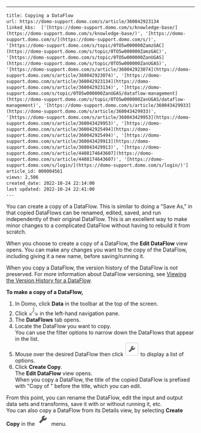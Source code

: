 ---
    title: Copying a DataFlow
    url: https://domo-support.domo.com/s/article/360042923134
    linked_kbs:  ['[https://domo-support.domo.com/s/knowledge-base/](https://domo-support.domo.com/s/knowledge-base/)', '[https://domo-support.domo.com/s/](https://domo-support.domo.com/s/)', '[https://domo-support.domo.com/s/topic/0TO5w000000ZamzGAC](https://domo-support.domo.com/s/topic/0TO5w000000ZamzGAC)', '[https://domo-support.domo.com/s/topic/0TO5w000000ZanUGAS](https://domo-support.domo.com/s/topic/0TO5w000000ZanUGAS)', '[https://domo-support.domo.com/s/article/360042923074](https://domo-support.domo.com/s/article/360042923074)', '[https://domo-support.domo.com/s/article/360042923134](https://domo-support.domo.com/s/article/360042923134)', '[https://domo-support.domo.com/s/topic/0TO5w000000ZanUGAS/dataflow-management](https://domo-support.domo.com/s/topic/0TO5w000000ZanUGAS/dataflow-management)', '[https://domo-support.domo.com/s/article/360043429933](https://domo-support.domo.com/s/article/360043429933)', '[https://domo-support.domo.com/s/article/360043429953](https://domo-support.domo.com/s/article/360043429953)', '[https://domo-support.domo.com/s/article/360042925494](https://domo-support.domo.com/s/article/360042925494)', '[https://domo-support.domo.com/s/article/360043429913](https://domo-support.domo.com/s/article/360043429913)', '[https://domo-support.domo.com/s/article/4408174643607](https://domo-support.domo.com/s/article/4408174643607)', '[https://domo-support.domo.com/s/login/](https://domo-support.domo.com/s/login/)']
    article_id: 000004561
    views: 2,506
    created_date: 2022-10-24 22:14:00
    last updated: 2022-10-24 22:41:00
    ---



You can create a copy of a DataFlow. This is similar to doing a "Save As," in that copied DataFlows can be renamed, edited, saved, and run independently of their original DataFlow. This is an excellent way to make minor changes to a complicated DataFlow without having to rebuild it from scratch.


When you choose to create a copy of a DataFlow, the **Edit DataFlow** view opens. You can make any changes you want to the copy of the DataFlow, including giving it a new name, before saving/running it.


When you copy a DataFlow, the version history of the DataFlow is *not* preserved. For more information about DataFlow versioning, see [Viewing the Version History for a DataFlow](/s/article/360042923074 "Viewing the Version History for a DataFlow").


**To make a copy of a DataFlow,**


1. In Domo, click **Data** in the toolbar at the top of the screen.
2. Click ![data_center_dataflows_icon.png](data_center_dataflows_icon.png) in the left-hand navigation pane.
3. The **DataFlows** tab opens.
4. Locate the DataFlow you want to copy.  
 You can use the filter options to narrow down the DataFlows that appear in the list.
5. Mouse over the desired DataFlow then click ![Screen_Shot_2020-04-09_at_11.39.06_AM.png](Screen_Shot_2020-04-09_at_11.39.06_AM.png) to display a list of options.
6. Click **Create Copy**.  
 The **Edit DataFlow** view opens.  
 When you copy a DataFlow, the title of the copied DataFlow is prefixed with "Copy of " before the title, which you can edit.


From this point, you can rename the DataFlow, edit the input and output data sets and transforms, save it with or without running it, etc.  
 You can also copy a DataFlow from its Details view, by selecting **Create Copy** in the ![Screen_Shot_2020-04-09_at_11.29.59_AM.png](Screen_Shot_2020-04-09_at_11.29.59_AM.png) menu. 

